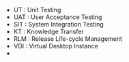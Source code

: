 
- UT : Unit Testing
- UAT : User Acceptance Testing
- SIT : System Integration Testing
- KT : Knowledge Transfer
- RLM : Release Life-cycle Management 
- VDI : Virtual Desktop Instance
- 